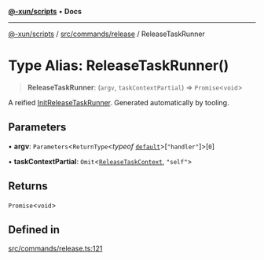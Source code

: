 [**@-xun/scripts**](../../../../README.md) • **Docs**

***

[@-xun/scripts](../../../../README.md) / [src/commands/release](../README.md) / ReleaseTaskRunner

# Type Alias: ReleaseTaskRunner()

> **ReleaseTaskRunner**: (`argv`, `taskContextPartial`) => `Promise`\<`void`\>

A reified [InitReleaseTaskRunner](InitReleaseTaskRunner.md). Generated automatically by tooling.

## Parameters

• **argv**: `Parameters`\<`ReturnType`\<*typeof* [`default`](../functions/default.md)\>\[`"handler"`\]\>\[`0`\]

• **taskContextPartial**: `Omit`\<[`ReleaseTaskContext`](ReleaseTaskContext.md), `"self"`\>

## Returns

`Promise`\<`void`\>

## Defined in

[src/commands/release.ts:121](https://github.com/Xunnamius/xscripts/blob/89eebe76ad675b35907b3379b29bfde27fd5a5b8/src/commands/release.ts#L121)
